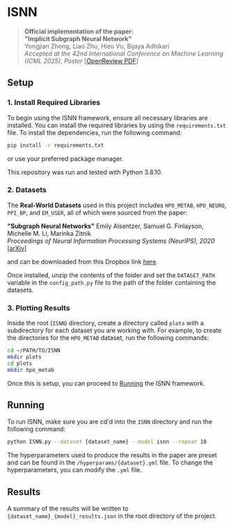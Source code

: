 # ISNN

> **Official implementation of the paper:**  
> **"Implicit Subgraph Neural Network"**  
> Yongjian Zhong, Liao Zhu, Hieu Vu, Bijaya Adhikari  
> _Accepted at the 42nd International Conference on Machine Learning (ICML 2025), Poster_
> [[OpenReview PDF](https://openreview.net/pdf?id=QhCb3FAQi2)]

## Setup

### 1. Install Required Libraries

To begin using the ISNN framework, ensure all necessary libraries are installed. You can install the required libraries by using the `requirements.txt` file. To install the dependencies, run the following command:

```bash
pip install -r requirements.txt
```
or use your preferred package manager.

This repository was run and tested with Python 3.8.10.

### 2. Datasets

The **Real-World Datasets** used in this project includes `HPO_METAB`, `HPO_NEURO`, `PPI_BP`, and `EM_USER`, all of which were sourced from the paper:

**"Subgraph Neural Networks"**
Emily Alsentzer, Samuel G. Finlayson, Michelle M. Li, Marinka Zitnik  
_Proceedings of Neural Information Processing Systems (NeurIPS), 2020_ [[arXiv](https://arxiv.org/abs/2006.10538)]

and can be downloaded from this Dropbox link [here](https://www.dropbox.com/scl/fo/hbjyz991xifmuccfk82hh/AEq9fYl_Ed4TOWlnifJsJ5w?rlkey=zpyvstdbjbwyfmi3e2l2qtqih&e=1&dl=0).

Once installed, unzip the contents of the folder and set the `DATASET_PATH` variable in the `config_path.py` file to the path of the folder containing the datasets.

### 3. Plotting Results

Inside the root (`ISNN`) directory, create a directory called `plots` with a subdirectory for each dataset you are working with. For example, to create the directories for the `HPO_METAB` dataset, run the following commands:

```bash
cd ~/PATH/TO/ISNN
mkdir plots
cd plots
mkdir hpo_metab
```

Once this is setup, you can proceed to [Running](#running) the ISNN framework.

## Running

To run ISNN, make sure you are cd'd into the `ISNN` directory and run the following command:

```bash
python ISNN.py --dataset {dataset_name} --model isnn --repeat 10
```

The hyperparameters used to produce the results in the paper are preset and can be found in the `/hyperparams/{dataset}.yml` file. To change the hyperparameters, you can modify the `.yml` file.

## Results

A summary of the results will be written to `{dataset_name}_{model}_results.json` in the root directory of the project.

